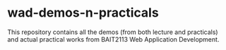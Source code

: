 # wad-demos-n-practicals
This repository contains all the demos (from both lecture and practicals) and actual practical works from BAIT2113 Web Application Development.
